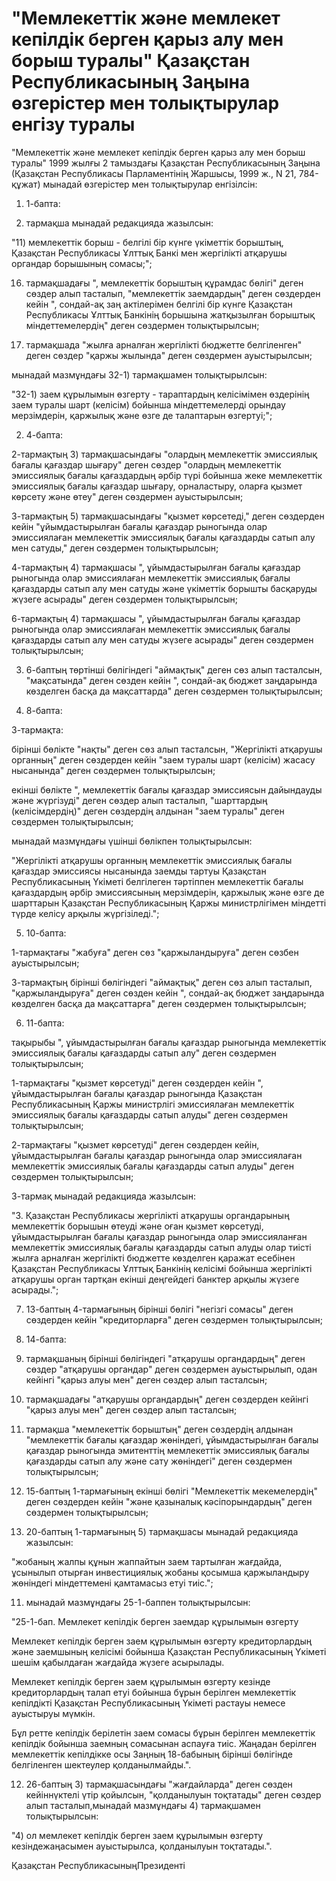 # "Мемлекеттік және мемлекет кепілдік берген қарыз алу мен борыш туралы" Қазақстан Республикасының Заңына өзгерістер мен толықтырулар енгізу туралы

"Мемлекеттiк және мемлекет кепiлдiк берген қарыз алу мен борыш туралы" 1999 жылғы 2 тамыздағы Қазақстан Республикасының Заңына (Қазақстан Республикасы Парламентiнiң Жаршысы, 1999 ж., N 21, 784-құжат) мынадай өзгерiстер мен толықтырулар енгiзiлсiн:

1) 1-бапта:

11) тармақша мынадай редакцияда жазылсын:

"11) мемлекеттiк борыш - белгiлi бiр күнге үкiметтiк борыштың, Қазақстан Республикасы Ұлттық Банкi мен жергiлiктi атқарушы органдар борышының сомасы;";

16) тармақшадағы ", мемлекеттiк борыштың құрамдас бөлiгi" деген сөздер алып тасталып, "мемлекеттiк заемдардың" деген сөздерден кейiн ", сондай-ақ заң актiлерiмен белгілi бiр күнге Қазақстан Республикасы Ұлттық Банкiнiң борышына жатқызылған борыштық мiндеттемелердің" деген сөздермен толықтырылсын;

21) тармақшада "жылға арналған жергiлiктi бюджетте белгiленген" деген сөздер "қаржы жылында" деген сөздермен ауыстырылсын;

мынадай мазмұндағы 32-1) тармақшамен толықтырылсын:

"32-1) заем құрылымын өзгерту - тараптардың келiсiмiмен өздерiнiң заем туралы шарт (келiсiм) бойынша мiндеттемелердi орындау мерзiмдерiн, қаржылық және өзге де талаптарын өзгертуi;";

2) 4-бапта:

2-тармақтың 3) тармақшасындағы "олардың мемлекеттiк эмиссиялық бағалы қағаздар шығару" деген сөздер "олардың мемлекеттiк эмиссиялық бағалы қағаздардың әрбiр түрi бойынша жеке мемлекеттiк эмиссиялық бағалы қағаздар шығару, орналастыру, оларға қызмет көрсету және өтеу" деген сөздермен ауыстырылсын;

3-тармақтың 5) тармақшасындағы "қызмет көрсетедi," деген сөздерден кейiн "ұйымдастырылған бағалы қағаздар рыногында олар эмиссиялаған мемлекеттiк эмиссиялық бағалы қағаздарды сатып алу мен сатуды," деген сөздермен толықтырылсын;

4-тармақтың 4) тармақшасы ", ұйымдастырылған бағалы қағаздар рыногында олар эмиссиялаған мемлекеттiк эмиссиялық бағалы қағаздарды сатып алу мен сатуды және үкiметтiк борышты басқаруды жүзеге асырады" деген сөздермен толықтырылсын;

6-тармақтың 4) тармақшасы ", ұйымдастырылған бағалы қағаздар рыногында олар эмиссиялаған мемлекеттiк эмиссиялық бағалы қағаздарды сатып алу мен сатуды жүзеге асырады" деген сөздермен толықтырылсын;

3) 6-баптың төртiншi бөлiгiндегi "аймақтық" деген сөз алып тасталсын, "мақсатында" деген сөзден кейiн ", сондай-ақ бюджет заңдарында көзделген басқа да мақсаттарда" деген сөздермен толықтырылсын;

4) 8-бапта:

3-тармақта:

бiрiншi бөлiкте "нақты" деген сөз алып тасталсын, "Жергiлiктi атқарушы органның" деген сөздерден кейiн "заем туралы шарт (келiсiм) жасасу нысанында" деген сөздермен толықтырылсын;

екiншi бөлiкте ", мемлекеттiк бағалы қағаздар эмиссиясын дайындауды және жүргiзудi" деген сөздер алып тасталып, "шарттардың (келiсiмдердiң)" деген сөздердің алдынан "заем туралы" деген сөздермен толықтырылсын;

мынадай мазмұндағы үшiншi бөлiкпен толықтырылсын:

"Жергiлiктi атқарушы органның мемлекеттiк эмиссиялық бағалы қағаздар эмиссиясы нысанында заемды тартуы Қазақстан Республикасының Үкiметi белгiлеген тәртіппен мемлекеттiк бағалы қағаздардың әрбiр эмиссиясының мерзiмдерiн, қаржылық және өзге де шарттарын Қазақстан Республикасының Қаржы министрлiгiмен мiндеттi түрде келiсу арқылы жүргiзiледi.";

5) 10-бапта:

1-тармақтағы "жабуға" деген сөз "қаржыландыруға" деген сөзбен ауыстырылсын;

3-тармақтың бiрiншi бөлiгiндегi "аймақтық" деген сөз алып тасталып, "қаржыландыруға" деген сөзден кейiн ", сондай-ақ бюджет заңдарында көзделген басқа да мақсаттарға" деген сөздермен толықтырылсын;

6) 11-бапта:

тақырыбы ", ұйымдастырылған бағалы қағаздар рыногында мемлекеттiк эмиссиялық бағалы қағаздарды сатып алу" деген сөздермен толықтырылсын;

1-тармақтағы "қызмет көрсетуді" деген сөздерден кейін ", ұйымдастырылған бағалы қағаздар рыногында Қазақстан Республикасының Қаржы министрлiгi эмиссиялаған мемлекеттiк эмиссиялық бағалы қағаздарды сатып алуды" деген сөздермен толықтырылсын;

2-тармақтағы "қызмет көрсетудi" деген сөздерден кейiн, ұйымдастырылған бағалы қағаздар рыногында олар эмиссиялаған мемлекеттiк эмиссиялық бағалы қағаздарды сатып алуды" деген сөздермен толықтырылсын;

3-тармақ мынадай редакцияда жазылсын:

"3. Қазақстан Республикасы жергiлiктi атқарушы органдарының мемлекеттiк борышын өтеудi және оған қызмет көрсетудi, ұйымдастырылған бағалы қағаздар рыногында олар эмиссияланған мемлекеттiк эмиссиялық бағалы қағаздарды сатып алуды олар тиiстi жылға арналған жергiлiктi бюджетте көзделген қаражат есебiнен Қазақстан Республикасы Ұлттық Банкiнiң келiсiмi бойынша жергiлiктi атқарушы орган тартқан екiншi деңгейдегi банктер арқылы жүзеге асырады.";

7) 13-баптың 4-тармағының бiрiншi бөлiгi "негiзгi сомасы" деген сөздерден кейiн "кредиторларға" деген сөздермен толықтырылсын;

8) 14-бапта:

1) тармақшаның бiрiншi бөлiгiндегi "атқарушы органдардың" деген сөздер "атқарушы органдар" деген сөздермен ауыстырылып, одан кейiнгi "қарыз алуы мен" деген сөздер алып тасталсын;

2) тармақшадағы "атқарушы органдардың" деген сөздерден кейiнгi "қарыз алуы мен" деген сөздер алып тасталсын;

5) тармақша "мемлекеттiк борыштың" деген сөздердiң алдынан "мемлекеттiк бағалы қағаздар жөнiндегi, ұйымдастырылған бағалы қағаздар рыногында эмитенттің мемлекеттiк эмиссиялық бағалы қағаздарды сатып алу және сату жөнiндегi" деген сөздермен толықтырылсын;

9) 15-баптың 1-тармағының екiншi бөлiгi "Мемлекеттiк мекемелердiң" деген сөздерден кейiн "және қазыналық кәсiпорындардың" деген сөздермен толықтырылсын;

10) 20-баптың 1-тармағының 5) тармақшасы мынадай редакцияда жазылсын:

"жобаның жалпы құнын жаппайтын заем тартылған жағдайда, ұсынылып отырған инвестициялық жобаны қосымша қаржыландыру жөнiндегi мiндеттеменi қамтамасыз етуi тиiс.";

11) мынадай мазмұндағы 25-1-баппен толықтырылсын:

"25-1-бап. Мемлекет кепілдiк берген заемдар құрылымын өзгерту

Мемлекет кепілдiк берген заем құрылымын өзгерту кредиторлардың және заемшының келiсiмi бойынша Қазақстан Республикасының Yкiметi шешiм қабылдаған жағдайда жүзеге асырылады.

Мемлекет кепiлдiк берген заем құрылымын өзгерту кезiнде кредиторлардың талап етуi бойынша бұрын берiлген мемлекеттiк кепілдiктi Қазақстан Республикасының Үкiметi растауы немесе ауыстыруы мүмкiн.

Бұл ретте кепiлдiк берiлетiн заем сомасы бұрын берiлген мемлекеттiк кепiлдiк бойынша заемның сомасынан аспауға тиiс. Жаңадан берiлген мемлекеттiк кепiлдiкке осы Заңның 18-бабының бiрiншi бөлiгiнде белгiленген шектеулер қолданылмайды.".

12) 26-баптың 3) тармақшасындағы "жағдайларда" деген сөзден кейiннүктелi үтiр қойылсын, "қолданылуын тоқтатады" деген сөздер алып тасталып,мынадай мазмұндағы 4) тармақшамен толықтырылсын:

"4) ол мемлекет кепiлдiк берген заем құрылымын өзгерту кезiндежаңасымен ауыстырылса, қолданылуын тоқтатады.".

Қазақстан РеспубликасыныңПрезидентi

